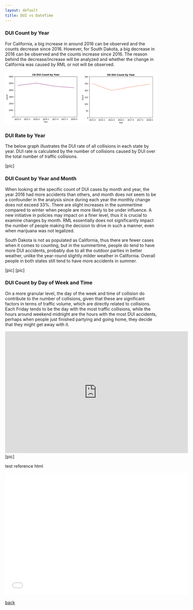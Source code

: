 ```yaml
---
layout: default
title: DUI vs DateTime
---
```

### DUI Count by Year
For California, a big increase in around 2016 can be observed and the counts decrease since 2016. However, for South Dakota, a big decrease in 2016 can be observed and the counts increase since 2016. The reason behind the decrease/increase will be analyzed and whether the change in California was caused by RML or not will be observed.

<img src="../assets/datetime_page/CA_year.png" width="49%" />
<img src="../assets/datetime_page/SD_year.png" width="49%" />

### DUI Rate by Year
The below graph illustrates the DUI rate of all collisions in each state by year. DUI rate is calculated by the number of collisions caused by DUI over the total number of traffic collisions.

[pic]

### DUI Count by Year and Month
When looking at the specific count of DUI cases by month and year, the year 2016 had more accidents than others, and month does not seem to be a confounder in the analysis since during each year the monthly change does not exceed 33%. There are slight increases in the summertime compared to winter when people are more likely to be under influence. A new initiative in policies may impact on a finer level, thus it is crucial to examine changes by month. RML essentially does not significantly impact the number of people making the decision to drive in such a manner, even when marijuana was not legalized.

South Dakota is not as populated as California, thus there are fewer cases when it comes to counting, but in the summertime, people do tend to have more DUI accidents, probably due to all the outdoor parties in better weather, unlike the year-round slightly milder weather in California. Overall people in both states still tend to have more accidents in summer.

[pic]
[pic]

### DUI Count by Day of Week and Time
On a more granular level, the day of the week and time of collision do contribute to the number of collisions, given that these are significant factors in terms of traffic volume, which are directly related to collisions. Each Friday tends to be the day with the most traffic collisions, while the hours around weekend midnight are the hours with the most DUI accidents, perhaps when people just finished partying and going home, they decide that they might get away with it.

<iframe src="https://sites.google.com/ucsd.edu/caduicount1/home" style="border:0px #ffffff none;" name="myiFrame" scrolling="yes" frameborder="0" marginheight="0px" marginwidth="0px" height="400px" width="600px" allowfullscreen></iframe>
[pic]

test reference html
<iframe src="../assets/datetime_page/heatmap.html" style="border:0px #ffffff none;" name="myiFrame" scrolling="yes" frameborder="0" marginheight="0px" marginwidth="0px" height="400px" width="600px" allowfullscreen></iframe>

[back](../index.html)
